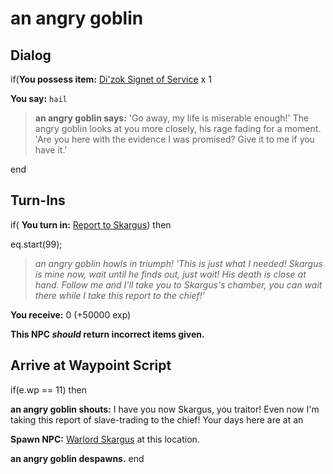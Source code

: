 # an angry goblin




## Dialog

if(**You possess item:**  [Di'zok Signet of Service](/item/5728) x 1





**You say:** `hail`




>**an angry goblin says:** 'Go away, my life is miserable enough!' The angry goblin looks at you more closely, his rage fading for a moment. 'Are you here with the evidence I was promised? Give it to me if you have it.'

end

## Turn-Ins




if( **You turn in:** [Report to Skargus](/item/6474)) then 


eq.start(99);


>*an angry goblin howls in triumph! 'This is just what I needed! Skargus is mine now, wait until he finds out, just wait! His death is close at hand. Follow me and I'll take you to Skargus's chamber, you can wait there while I take this report to the chief!'*





 **You receive:** 0 (+50000 exp)

**This NPC *should* return incorrect items given.**

## Arrive at Waypoint Script

if(e.wp == 11) then


**an angry goblin shouts:** <span class="text-danger">I have you now Skargus, you traitor! Even now I'm taking this report of slave-trading to the chief! Your days here are at an</span>


**Spawn NPC:**  [Warlord Skargus](/npc/81006) at this location.


**an angry goblin despawns.**
end
